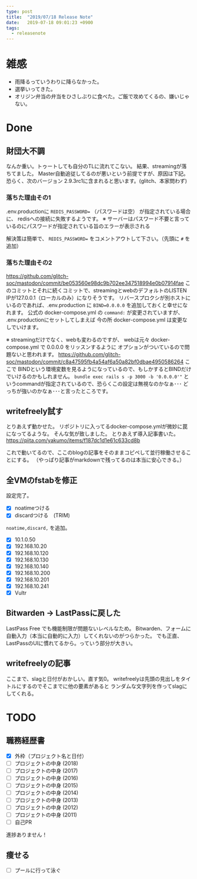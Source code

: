 ```yaml
---
type: post
title:  "2019/07/18 Release Note"
date:   2019-07-18 09:01:23 +0900
tags:
  - releasenote
---
```

# 雑感

* 雨降るっていうわりに降らなかった。
* 選挙いってきた。
* オリジン弁当の弁当をひさしぶりに食べた。ご飯で攻めてくるの、嫌いじゃない。

# Done

## 財団大不調

なんか重い。トゥートしても自分のTLに流れてこない。
結果、streamingが落ちてました。 Master自動追従してるのが悪いという前提ですが、原因は下記。 恐らく、次のバージョン 2.9.3rc1に含まれると思います。(glitch、本家問わず)

### 落ちた理由その1
.env.productionに `REDIS_PASSWORD=` （パスワードは空） が指定されている場合に、
redisへの接続に失敗するようです。
※ サーバーはパスワード不要と言っているのにパスワードが指定されている旨のエラーが表示される

解決策は簡単で、 `REDIS_PASSWORD=` をコメントアウトして下さい。（先頭に `#` を追加）

### 落ちた理由その2

https://github.com/glitch-soc/mastodon/commit/be053560e98dc9b702ee347518994e0b07914fae
このコミットとそれに続くコミットで、streamingとwebのデフォルトのLISTEN IPが127.0.0.1（ローカルのみ）になりそうです。 
リバースプロクシが別ホストにいるのであれば、.env.production に `BIND=0.0.0.0` を追加しておくと幸せになれます。
公式の docker-compose.yml の `command:` が変更されていますが、 .env.productionにセットしてしまえば
今の所 docker-compose.yml は変更なしでいけます。

※ streamingだけでなく、webも変わるのですが、 webは元々 docker-compose.yml で 0.0.0.0 をリッスンするように
オプションがついているので問題ないと思われます。
https://github.com/glitch-soc/mastodon/commit/c8a47595fb4a54af6a50a82bf0dbae4950586264
ここで BINDという環境変数を見るようになっているので、もしかするとBINDだけでいけるのかもしれません。
`bundle exec rails s -p 3000 -b '0.0.0.0'"` というcommandが指定されているので、恐らくこの設定は無視なのかなぁ･･･
どっちが強いのかなぁ･･･と言ったところです。

## writefreely試す

とりあえず動かせた。 リポジトリに入ってるdocker-compose.ymlが微妙に罠になってるような。
そんな気が致しました。 とりあえず導入記事書いた。 
https://qiita.com/yakumo/items/f187dc1d1e61c633cd8b

これで動いてるので、ここのblogの記事をそのままコピペして並行稼働させることにする。
（やっぱり記事がmarkdownで残ってるのは本当に安心できる。）

## 全VMのfstabを修正

設定完了。

- [x] noatimeつける
- [x] discardつける　(TRIM)

`noatime,discard,` を追加。

- [x] 10.1.0.50
- [x] 192.168.10.20
- [x] 192.168.10.120
- [x] 192.168.10.130
- [x] 192.168.10.140
- [x] 192.168.10.200
- [x] 192.168.10.201
- [x] 192.168.10.241
- [x] Vultr

## Bitwarden -> LastPassに戻した

LastPass Free でも機能制限が問題ないレベルなため。
Bitwarden、フォームに自動入力（本当に自動的に入力）してくれないのがつらかった。
でも正直、LastPassのUIに慣れてるから。っていう部分が大きい。

## writefreelyの記事

ここまで、slagと日付がおかしい。直す気0。
writefreelyは先頭の見出しをタイトルにするのでそこまでに他の要素があると
ランダムな文字列を作ってslagにしてくれる。

# TODO 

## 職務経歴書

- [x] 外枠（プロジェクト名と日付）
- [ ] プロジェクトの中身 (2018)
- [ ] プロジェクトの中身 (2017)
- [ ] プロジェクトの中身 (2016)
- [ ] プロジェクトの中身 (2015)
- [ ] プロジェクトの中身 (2014)
- [ ] プロジェクトの中身 (2013)
- [ ] プロジェクトの中身 (2012)
- [ ] プロジェクトの中身 (2011)
- [ ] 自己PR

進捗ありません！

## 痩せる

- [ ] プールに行って泳ぐ

